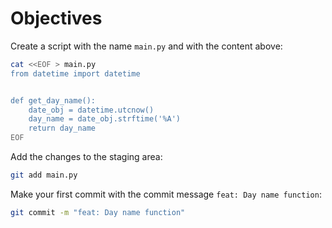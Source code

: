 # Objectives

Create a script with the name `main.py` and with the content above:

```bash
cat <<EOF > main.py
from datetime import datetime


def get_day_name():
    date_obj = datetime.utcnow()
    day_name = date_obj.strftime('%A')
    return day_name
EOF
```

Add the changes to the staging area:

```bash
git add main.py
```

Make your first commit with the commit message `feat: Day name function`:

```bash
git commit -m "feat: Day name function"
```
